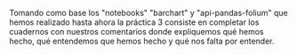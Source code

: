 Tomando como base los "notebooks" "barchart" y "api-pandas-folium" que hemos realizado hasta ahora la práctica 3 consiste en completar los cuadernos con nuestros comentarios donde expliquemos qué hemos hecho, qué entendemos que hemos hecho y qué nos falta por entender.
